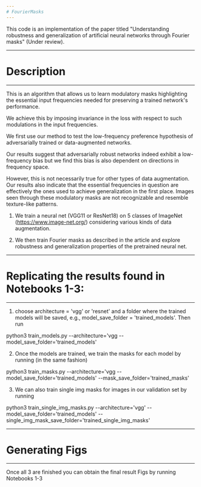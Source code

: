 ```yaml
---
# FourierMasks 
---
```


This code is an implementation of the paper titled "Understanding robustness and generalization 
of artificial neural networks through Fourier masks" (Under review).

---
# Description
---

This is an algorithm that allows us to learn modulatory masks highlighting the essential 
input frequencies needed for preserving a trained network's performance.

We achieve this by imposing invariance in the loss with respect to such modulations 
in the input frequencies. 

We first use our method to test the low-frequency preference 
hypothesis of adversarially trained or data-augmented networks. 

Our results suggest that adversarially robust networks indeed exhibit a low-frequency bias 
but we find this bias is also dependent on directions in frequency space. 

However, this is not necessarily true for other types of data augmentation. 
Our results also indicate that the essential frequencies in question are effectively the ones 
used to achieve generalization in the first place. Images seen through these modulatory masks 
are not recognizable and resemble texture-like patterns.

1. We train a neural net (VGG11 or ResNet18) on 5 classes of ImageNet (https://www.image-net.org/)
considering various kinds of data augmentation.

2. We then train Fourier masks as described in the article and explore robustness and generalization
properties of the pretrained neural net.

---
# Replicating the results found in Notebooks 1-3:
---

1. choose architecture = 'vgg' or 'resnet' and a folder where the trained models will be saved, 
e.g., model_save_folder = 'trained_models'. Then run

python3 train_models.py --architecture='vgg --model_save_folder='trained_models'

2. Once the models are trained, we train the masks for each model by running (in the same fashion)

python3 train_masks.py --architecture='vgg --model_save_folder='trained_models' --mask_save_folder='trained_masks'

3. We can also train single img masks for images in our validation set by running

python3 train_single_img_masks.py --architecture='vgg' --model_save_folder='trained_models' --single_img_mask_save_folder='trained_single_img_masks'

---
# Generating Figs
---

Once all 3 are finished you can obtain the final result Figs by running Notebooks 1-3
